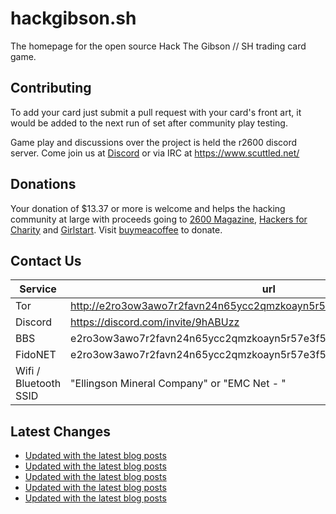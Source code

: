 # hackgibson.sh
The homepage for the open source Hack The Gibson // SH trading card game.


## Contributing

To add your card just submit a pull request with your card's front art, it would be added to the next run of set after community play testing.

Game play and discussions over the project is held the r2600 discord server. Come join us at [Discord](https://discord.com/invite/9hABUzz) or via IRC at https://www.scuttled.net/


## Donations

Your donation of $13.37 or more is welcome and helps the hacking community at large with proceeds going to [2600 Magazine](https://2600.com/), [Hackers for Charity](https://hackersforcharity.org) and [Girlstart](https://girlstart.org).  Visit [buymeacoffee](https://www.buymeacoffee.com/hackgibson.sh) to donate.


## Contact Us

Service | url
-|-
Tor | http://e2ro3ow3awo7r2favn24n65ycc2qmzkoayn5r57e3f56nvjwdcgg32ad.onion
Discord | https://discord.com/invite/9hABUzz
BBS | e2ro3ow3awo7r2favn24n65ycc2qmzkoayn5r57e3f56nvjwdcgg32ad.onion:23
FidoNET | e2ro3ow3awo7r2favn24n65ycc2qmzkoayn5r57e3f56nvjwdcgg32ad.onion:24554
Wifi / Bluetooth SSID | "Ellingson Mineral Company" or "EMC Net - <fidonet address>"

## Latest Changes
<!-- BLOG-POST-LIST:START -->
- [Updated with the latest blog posts](https://github.com/DFW2600/hackgibson.sh/commit/5940c1aa39fd3227e6622249777fd58e9fb687ec)
- [Updated with the latest blog posts](https://github.com/DFW2600/hackgibson.sh/commit/dc8fa650e8a8df2cc406e5fdbc57f025448d5255)
- [Updated with the latest blog posts](https://github.com/DFW2600/hackgibson.sh/commit/deaf612204f287ab5cf8cd9f5ec7043a4550d2cc)
- [Updated with the latest blog posts](https://github.com/DFW2600/hackgibson.sh/commit/f13e2d26392b2a7c813779680d228b81fa19bb17)
- [Updated with the latest blog posts](https://github.com/DFW2600/hackgibson.sh/commit/6f0d5fc0b227dd5da5e07aadb5b1ee1d18ddf51e)
<!-- BLOG-POST-LIST:END -->

